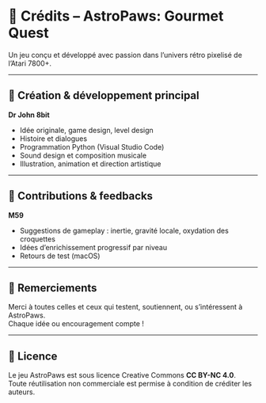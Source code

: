 # 🧾 Crédits – AstroPaws: Gourmet Quest

Un jeu conçu et développé avec passion dans l’univers rétro pixelisé de l’Atari 7800+.

---

## 🎨 Création & développement principal

**Dr John 8bit**  
- Idée originale, game design, level design  
- Histoire et dialogues  
- Programmation Python (Visual Studio Code)  
- Sound design et composition musicale  
- Illustration, animation et direction artistique  

---

## 🤝 Contributions & feedbacks

**M59**  
- Suggestions de gameplay : inertie, gravité locale, oxydation des croquettes  
- Idées d’enrichissement progressif par niveau  
- Retours de test (macOS)

---

## 🧡 Remerciements

Merci à toutes celles et ceux qui testent, soutiennent, ou s’intéressent à AstroPaws.  
Chaque idée ou encouragement compte !

---

## 📜 Licence

Le jeu AstroPaws est sous licence Creative Commons **CC BY-NC 4.0**.  
Toute réutilisation non commerciale est permise à condition de créditer les auteurs.